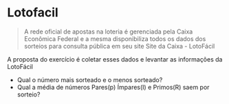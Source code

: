 # Lotofacil

> A rede oficial de apostas na loteria é gerenciada pela Caixa Econômica Federal e a mesma
disponibiliza todos os dados dos sorteios para consulta pública em seu site
Site da Caixa - LotoFácil

A proposta do exercício é coletar esses dados e levantar as informações da LotoFácil
- Qual o número mais sorteado e o menos sorteado?
- Qual a média de números Pares(p) Ímpares(I) e Primos(R) saem por sorteio?